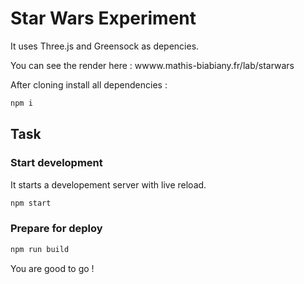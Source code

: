 Star Wars Experiment
===================

It uses Three.js and Greensock as depencies.

You can see the render here : wwww.mathis-biabiany.fr/lab/starwars

After cloning install all dependencies :
```bash
npm i
```

## Task
### Start development
It starts a developement server with live reload.
```bash
npm start
```
### Prepare for deploy
```bash
npm run build
```

You are good to go !
